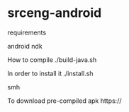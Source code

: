 # srceng-android

requirements

android ndk

How to compile
./build-java.sh

In order to install it 
./install.sh



smh


To download pre-compiled apk
https://
